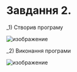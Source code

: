 # Завдання 2.
_1) Створив програму

![изображение](https://user-images.githubusercontent.com/85671565/122926745-dc415880-d370-11eb-87f4-77e70902ed2f.png)



_2) Виконання програми

![изображение](https://user-images.githubusercontent.com/85671565/122926842-f11dec00-d370-11eb-8619-86087f08295f.png)

